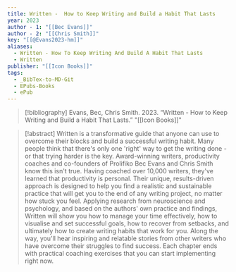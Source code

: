 ```yaml
---
title: Written -  How to Keep Writing and Build a Habit That Lasts
year: 2023
author - 1: "[[Bec Evans]]"
author - 2: "[[Chris Smith]]"
key: "[[@Evans2023-hm]]"
aliases:
  - Written - How To Keep Writing And Build A Habit That Lasts
  - Written
publisher: "[[Icon Books]]"
tags:
  - _BibTex-to-MD-Git
  - EPubs-Books
  - ePub
---
```


> [!bibliography]
> Evans, Bec, Chris Smith. 2023. “Written -  How to Keep Writing and Build a Habit That Lasts.” "[[Icon Books]]"

> [!abstract]
> Written is a transformative guide that anyone can use to overcome their blocks and build a successful writing habit. Many people think that there's only one 'right' way to get the writing done - or that trying harder is the key. Award-winning writers, productivity coaches and co-founders of Prolifiko Bec Evans and Chris Smith know this isn't true. Having coached over 10,000 writers, they've learned that productivity is personal. Their unique, results-driven approach is designed to help you find a realistic and sustainable practice that will get you to the end of any writing project, no matter how stuck you feel. Applying research from neuroscience and psychology, and based on the authors' own practice and findings, Written will show you how to manage your time effectively, how to visualise and set successful goals, how to recover from setbacks, and ultimately how to create writing habits that work for you. Along the way, you'll hear inspiring and relatable stories from other writers who have overcome their struggles to find success. Each chapter ends with practical coaching exercises that you can start implementing right now.